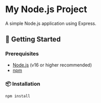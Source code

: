 # My Node.js Project

A simple Node.js application using Express.

## 🚀 Getting Started

### Prerequisites

- [Node.js](https://nodejs.org/) (v16 or higher recommended)
- [npm](https://www.npmjs.com/)

### 📦 Installation

```bash
npm install
